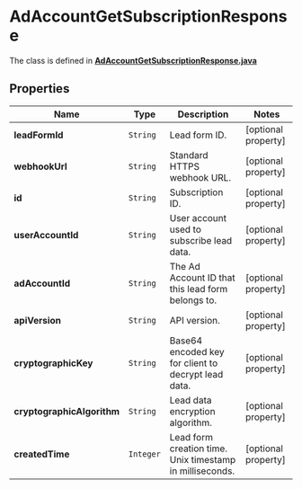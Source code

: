 

# AdAccountGetSubscriptionResponse

The class is defined in **[AdAccountGetSubscriptionResponse.java](../../src/main/java/org/openapitools/model/AdAccountGetSubscriptionResponse.java)**

## Properties

Name | Type | Description | Notes
------------ | ------------- | ------------- | -------------
**leadFormId** | `String` | Lead form ID. |  [optional property]
**webhookUrl** | `String` | Standard HTTPS webhook URL. |  [optional property]
**id** | `String` | Subscription ID. |  [optional property]
**userAccountId** | `String` | User account used to subscribe lead data. |  [optional property]
**adAccountId** | `String` | The Ad Account ID that this lead form belongs to. |  [optional property]
**apiVersion** | `String` | API version. |  [optional property]
**cryptographicKey** | `String` | Base64 encoded key for client to decrypt lead data. |  [optional property]
**cryptographicAlgorithm** | `String` | Lead data encryption algorithm. |  [optional property]
**createdTime** | `Integer` | Lead form creation time. Unix timestamp in milliseconds. |  [optional property]











